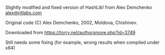 Slightly modified and fixed version of HashLib! from Alex Demchenko <alex@ritlabs.com>

Original code (C) Alex Demchenko, 2002, Moldova, Chishinev.

Downloaded from https://torry.net/authorsmore.php?id=3749


Still needs some fixing (for example, wrong results when compiled under x64)

